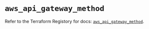 # `aws_api_gateway_method`

Refer to the Terraform Registory for docs: [`aws_api_gateway_method`](https://registry.terraform.io/providers/hashicorp/aws/5.6.2/docs/resources/api_gateway_method).
